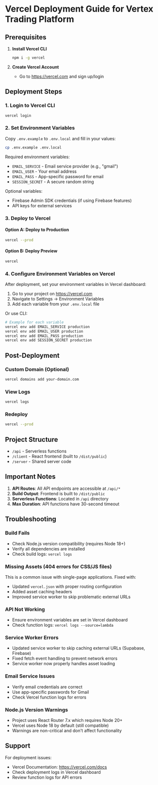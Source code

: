 # Vercel Deployment Guide for Vertex Trading Platform

## Prerequisites

1. **Install Vercel CLI**
   ```bash
   npm i -g vercel
   ```

2. **Create Vercel Account**
   - Go to https://vercel.com and sign up/login

## Deployment Steps

### 1. Login to Vercel CLI
```bash
vercel login
```

### 2. Set Environment Variables

Copy `.env.example` to `.env.local` and fill in your values:
```bash
cp .env.example .env.local
```

Required environment variables:
- `EMAIL_SERVICE` - Email service provider (e.g., "gmail")
- `EMAIL_USER` - Your email address
- `EMAIL_PASS` - App-specific password for email
- `SESSION_SECRET` - A secure random string

Optional variables:
- Firebase Admin SDK credentials (if using Firebase features)
- API keys for external services

### 3. Deploy to Vercel

#### Option A: Deploy to Production
```bash
vercel --prod
```

#### Option B: Deploy Preview
```bash
vercel
```

### 4. Configure Environment Variables on Vercel

After deployment, set your environment variables in Vercel dashboard:

1. Go to your project on https://vercel.com
2. Navigate to Settings → Environment Variables
3. Add each variable from your `.env.local` file

Or use CLI:
```bash
# Example for each variable
vercel env add EMAIL_SERVICE production
vercel env add EMAIL_USER production
vercel env add EMAIL_PASS production
vercel env add SESSION_SECRET production
```

## Post-Deployment

### Custom Domain (Optional)
```bash
vercel domains add your-domain.com
```

### View Logs
```bash
vercel logs
```

### Redeploy
```bash
vercel --prod
```

## Project Structure

- `/api` - Serverless functions
- `/client` - React frontend (built to `/dist/public`)
- `/server` - Shared server code

## Important Notes

1. **API Routes**: All API endpoints are accessible at `/api/*`
2. **Build Output**: Frontend is built to `/dist/public`
3. **Serverless Functions**: Located in `/api` directory
4. **Max Duration**: API functions have 30-second timeout

## Troubleshooting

### Build Fails
- Check Node.js version compatibility (requires Node 18+)
- Verify all dependencies are installed
- Check build logs: `vercel logs`

### Missing Assets (404 errors for CSS/JS files)
This is a common issue with single-page applications. Fixed with:
- Updated `vercel.json` with proper routing configuration
- Added asset caching headers
- Improved service worker to skip problematic external URLs

### API Not Working
- Ensure environment variables are set in Vercel dashboard
- Check function logs: `vercel logs --source=lambda`

### Service Worker Errors
- Updated service worker to skip caching external URLs (Supabase, Firebase)
- Fixed fetch event handling to prevent network errors
- Service worker now properly handles asset loading

### Email Service Issues
- Verify email credentials are correct
- Use app-specific passwords for Gmail
- Check Vercel function logs for errors

### Node.js Version Warnings
- Project uses React Router 7.x which requires Node 20+
- Vercel uses Node 18 by default (still compatible)
- Warnings are non-critical and don't affect functionality

## Support

For deployment issues:
- Vercel Documentation: https://vercel.com/docs
- Check deployment logs in Vercel dashboard
- Review function logs for API errors